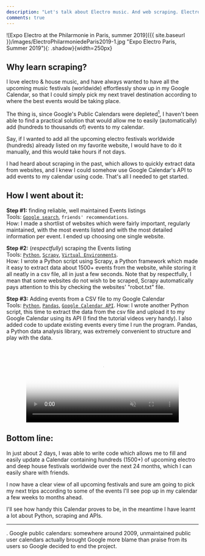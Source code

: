 ```yaml
---
description: "Let's talk about Electro music. And web scraping. Electro scraping."
comments: true
---
```


![Expo Electro at the Philarmonie in Paris, summer 2019]({{ site.baseurl }}/images/ElectroPhilarmoniedeParis2019-1.jpg "Expo Electro Paris, Summer 2019"){: .shadow}{width=250px}

## Why learn scraping?

I love electro & house music, and have always wanted to have all the upcoming music festivals (worldwide) effortlessly show up in my Google Calendar, so that I could simply pick my next travel destination according to where the best events would be taking place.

The thing is, since Google's Public Calendars were depleted[<sup>1</sup>](#1), I haven't been able to find a practical solution that would allow me to easily (automatically) add (hundreds to thousands of) events to my calendar.

Say, if I wanted to add all the upcoming electro festivals worldwide (hundreds) already listed on my favorite website, I would have to do it manually, and this would take hours if not days.

I had heard about scraping in the past, which allows to quickly extract data from websites, and I knew I could somehow use Google Calendar's API to add events to my calendar using code. That's all I needed to get started.


## How I went about it:

**Step #1:** finding reliable, well maintained Events listings  
Tools: [`Google search`](https://www.google.com/), `friends' recommendations`.  
How: I made a shortlist of websites which were fairly important, regularly maintained, with the most events listed and with the most detailed information per event. I ended up choosing one single website.

**Step #2:** (_respectfully_) scraping the Events listing  
Tools: [`Python`](https://www.python.org/), [`Scrapy`](https://scrapy.org/), [`Virtual Environments`](https://www.pythonforbeginners.com/basics/how-to-use-python-virtualenv/).  
How: I wrote a Python script using Scrapy, a Python framework which made it easy to extract data about 1500+ events from the website, while storing it all neatly in a csv file, all in just a few seconds. 
Note that by respectfully, I mean that some websites do not wish to be scraped, Scrapy automatically pays attention to this by checking the websites' "robot.txt" file.

**Step #3:** Adding events from a CSV file to my Google Calendar  
Tools: [`Python`](https://www.python.org/), [`Pandas`](https://pandas.pydata.org/), [`Google Calendar API`](https://developers.google.com/calendar/).
How: I wrote another Python script, this time to extract the data from the csv file and upload it to my Google Calendar using its API (I find the tutorial videos very handy). I also added code to update existing events every time I run the program. Pandas, a Python data analysis library, was extremely convenient to structure and play with the data.

<center>
    <figure class="video_container">
      <video controls="true" allowfullscreen="true" poster="{{ site.baseurl }}/images/festoches.png" height="200" muted="true">
        <source src="{{ site.baseurl }}/images/festoches.m4v" type="video/mp4">
      </video>
    </figure>
</center>


## Bottom line:

In just about 2 days, I was able to write code which allows me to fill and easily update a Calendar containing hundreds (1500+) of upcoming electro and deep house festivals worldwide over the next 24 months, which I can easily share with friends.

I now have a clear view of all upcoming festivals and sure am going to pick my next trips according to some of the events I'll see pop up in my calendar a few weeks to months ahead.

I'll see how handy this Calendar proves to be, in the meantime I have learnt a lot about Python, scraping and APIs.

****

<a class="anchor" id="1"></a>. Google public calendars: somewhere around 2009, unmaintained public user calendars actually brought Google more blame than praise from its users so Google decided to end the project.